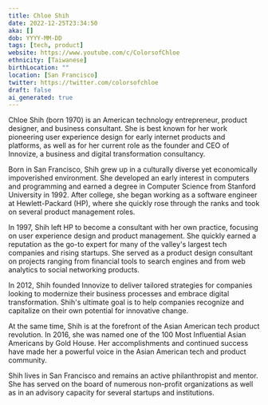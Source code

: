 ```yaml
---
title: Chloe Shih
date: 2022-12-25T23:34:50
aka: []
dob: YYYY-MM-DD
tags: [tech, product]
website: https://www.youtube.com/c/ColorsofChloe
ethnicity: [Taiwanese]
birthLocation: ""
location: [San Francisco]
twitter: https://twitter.com/colorsofchloe
draft: false
ai_generated: true
---
```


Chloe Shih (born 1970) is an American technology entrepreneur, product designer, and business consultant. She is best known for her work pioneering user experience design for early internet products and platforms, as well as for her current role as the founder and CEO of Innovize, a business and digital transformation consultancy.

Born in San Francisco, Shih grew up in a culturally diverse yet economically impoverished environment. She developed an early interest in computers and programming and earned a degree in Computer Science from Stanford University in 1992. After college, she began working as a software engineer at Hewlett-Packard (HP), where she quickly rose through the ranks and took on several product management roles.

In 1997, Shih left HP to become a consultant with her own practice, focusing on user experience design and product management. She quickly earned a reputation as the go-to expert for many of the valley's largest tech companies and rising startups. She served as a product design consultant on projects ranging from financial tools to search engines and from web analytics to social networking products.

In 2012, Shih founded Innovize to deliver tailored strategies for companies looking to modernize their business processes and embrace digital transformation. Shih's ultimate goal is to help companies recognize and capitalize on their own potential for innovative change.

At the same time, Shih is at the forefront of the Asian American tech product revolution. In 2016, she was named one of the 100 Most Influential Asian Americans by Gold House. Her accomplishments and continued success have made her a powerful voice in the Asian American tech and product community.

Shih lives in San Francisco and remains an active philanthropist and mentor. She has served on the board of numerous non-profit organizations as well as in an advisory capacity for several startups and institutions.